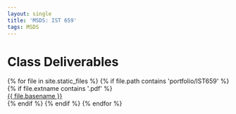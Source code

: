 ```yaml
---
layout: single
title: 'MSDS: IST 659'
tags: MSDS  
---
```




<div>
<h1> Class Deliverables </h1>
{% for file in site.static_files %}
    {% if file.path contains 'portfolio/IST659' %}
        {% if file.extname contains '.pdf' %}
            <div><a href="https://danielcaraway.github.io/{{ file.path }}">{{ file.basename }}</a></div>
        {% endif %}
    {% endif %}
{% endfor %}
</div>